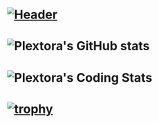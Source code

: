 # [![Header](https://img.itch.zone/aW1nLzU1MDEzMjYuanBn/original/sm0cBk.jpg)](https://plextora.github.io/Web-Page/)

# ![Plextora's GitHub stats](https://github-readme-stats.vercel.app/api?username=plextora&show_icons=true&theme=radical)
# ![Plextora's Coding Stats](https://wakatime.com/share/@Plextora/0fd43933-cfa7-45fc-88b6-c099d358f7a9.svg)


# [![trophy](https://github-profile-trophy.vercel.app/?username=plextora&theme=alduin)](https://github.com/ryo-ma/github-profile-trophy)
